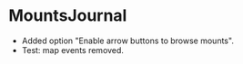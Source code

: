 # MountsJournal

* Added option "Enable arrow buttons to browse mounts".
* Test: map events removed.